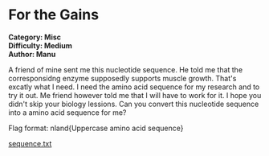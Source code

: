 # For the Gains

**Category: Misc <br>
Difficulty: Medium <br>
Author: Manu**

A friend of mine sent me this nucleotide sequence. He told me that the corresponsidng enzyme supposedly supports muscle growth. That's excatly what I need. I need the amino acid sequence for my research and to try it out. Me friend however told me that I will have to work for it. I hope you didn't skip your biology lessions. Can you convert this nucleotide sequence into a amino acid sequence for me? 

Flag format: nland{Uppercase amino acid sequence}

[sequence.txt](sequence.txt)
